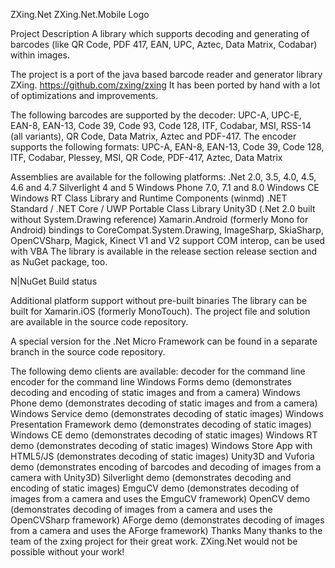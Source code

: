 ZXing.Net
ZXing.Net.Mobile Logo

Project Description
A library which supports decoding and generating of barcodes (like QR Code, PDF 417, EAN, UPC, Aztec, Data Matrix, Codabar) within images.

The project is a port of the java based barcode reader and generator library ZXing.
https://github.com/zxing/zxing
It has been ported by hand with a lot of optimizations and improvements.

The following barcodes are supported by the decoder: UPC-A, UPC-E, EAN-8, EAN-13, Code 39, Code 93, Code 128, ITF, Codabar, MSI, RSS-14 (all variants), QR Code, Data Matrix, Aztec and PDF-417. The encoder supports the following formats: UPC-A, EAN-8, EAN-13, Code 39, Code 128, ITF, Codabar, Plessey, MSI, QR Code, PDF-417, Aztec, Data Matrix

Assemblies are available for the following platforms:
.Net 2.0, 3.5, 4.0, 4.5, 4.6 and 4.7
Silverlight 4 and 5
Windows Phone 7.0, 7.1 and 8.0
Windows CE
Windows RT Class Library and Runtime Components (winmd)
.NET Standard / .NET Core / UWP
Portable Class Library
Unity3D (.Net 2.0 built without System.Drawing reference)
Xamarin.Android (formerly Mono for Android)
bindings to CoreCompat.System.Drawing, ImageSharp, SkiaSharp, OpenCVSharp, Magick, Kinect V1 and V2
support COM interop, can be used with VBA
The library is available in the release section release section and as NuGet package, too.

N|NuGet Build status

Additional platform support without pre-built binaries
The library can be built for Xamarin.iOS (formerly MonoTouch). The project file and solution are available in the source code repository.

A special version for the .Net Micro Framework can be found in a separate branch in the source code repository.

The following demo clients are available:
decoder for the command line
encoder for the command line
Windows Forms demo (demonstrates decoding and encoding of static images and from a camera)
Windows Phone demo (demonstrates decoding of static images and from a camera)
Windows Service demo (demonstrates decoding of static images)
Windows Presentation Framework demo (demonstrates decoding of static images)
Windows CE demo (demonstrates decoding of static images)
Windows RT demo (demonstrates decoding of static images)
Windows Store App with HTML5/JS (demonstrates decoding of static images)
Unity3D and Vuforia demo (demonstrates encoding of barcodes and decoding of images from a camera with Unity3D)
Silverlight demo (demonstrates decoding and encoding of static images)
EmguCV demo (demonstrates decoding of images from a camera and uses the EmguCV framework)
OpenCV demo (demonstrates decoding of images from a camera and uses the OpenCVSharp framework)
AForge demo (demonstrates decoding of images from a camera and uses the AForge framework)
Thanks
Many thanks to the team of the zxing project for their great work. ZXing.Net would not be possible without your work!
